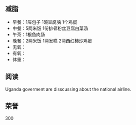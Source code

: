 ## 减脂 ##
* 早餐：1屉包子 1碗豆腐脑 1个鸡蛋
* 中餐：5两米饭 1份排骨粉丝豆腐白菜汤
* 午茶：1根鱼肉肠
* 晚餐：2两米饭 1两发糕 2两西红柿炒鸡蛋
* 无氧：
* 有氧：
* 体重：

## 阅读 ##
Uganda goverment are disscussing about the national airline.
## 荣誉 ##
300
